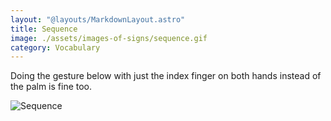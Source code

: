 ```yaml
---
layout: "@layouts/MarkdownLayout.astro"
title: Sequence
image: ./assets/images-of-signs/sequence.gif
category: Vocabulary
---
```


Doing the gesture below with just the index finger on both hands
instead of the palm is fine too.

![Sequence](@signs/sequence.gif)
